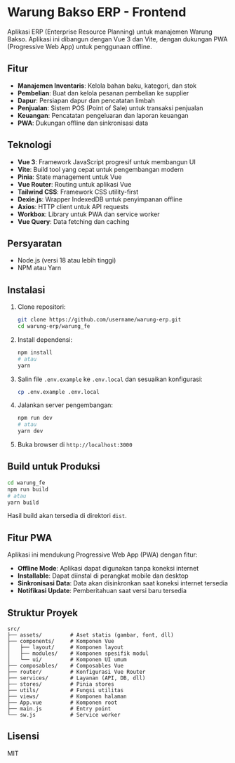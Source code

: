 # Warung Bakso ERP - Frontend

Aplikasi ERP (Enterprise Resource Planning) untuk manajemen Warung Bakso. Aplikasi ini dibangun dengan Vue 3 dan Vite, dengan dukungan PWA (Progressive Web App) untuk penggunaan offline.

## Fitur

- **Manajemen Inventaris**: Kelola bahan baku, kategori, dan stok
- **Pembelian**: Buat dan kelola pesanan pembelian ke supplier
- **Dapur**: Persiapan dapur dan pencatatan limbah
- **Penjualan**: Sistem POS (Point of Sale) untuk transaksi penjualan
- **Keuangan**: Pencatatan pengeluaran dan laporan keuangan
- **PWA**: Dukungan offline dan sinkronisasi data

## Teknologi

- **Vue 3**: Framework JavaScript progresif untuk membangun UI
- **Vite**: Build tool yang cepat untuk pengembangan modern
- **Pinia**: State management untuk Vue
- **Vue Router**: Routing untuk aplikasi Vue
- **Tailwind CSS**: Framework CSS utility-first
- **Dexie.js**: Wrapper IndexedDB untuk penyimpanan offline
- **Axios**: HTTP client untuk API requests
- **Workbox**: Library untuk PWA dan service worker
- **Vue Query**: Data fetching dan caching

## Persyaratan

- Node.js (versi 18 atau lebih tinggi)
- NPM atau Yarn

## Instalasi

1. Clone repositori:
   ```bash
   git clone https://github.com/username/warung-erp.git
   cd warung-erp/warung_fe
   ```

2. Install dependensi:
   ```bash
   npm install
   # atau
   yarn
   ```

3. Salin file `.env.example` ke `.env.local` dan sesuaikan konfigurasi:
   ```bash
   cp .env.example .env.local
   ```

4. Jalankan server pengembangan:
   ```bash
   npm run dev
   # atau
   yarn dev
   ```

5. Buka browser di `http://localhost:3000`

## Build untuk Produksi

```bash
cd warung_fe
npm run build
# atau
yarn build
```

Hasil build akan tersedia di direktori `dist`.

## Fitur PWA

Aplikasi ini mendukung Progressive Web App (PWA) dengan fitur:

- **Offline Mode**: Aplikasi dapat digunakan tanpa koneksi internet
- **Installable**: Dapat diinstal di perangkat mobile dan desktop
- **Sinkronisasi Data**: Data akan disinkronkan saat koneksi internet tersedia
- **Notifikasi Update**: Pemberitahuan saat versi baru tersedia

## Struktur Proyek

```
src/
├── assets/         # Aset statis (gambar, font, dll)
├── components/     # Komponen Vue
│   ├── layout/     # Komponen layout
│   ├── modules/    # Komponen spesifik modul
│   └── ui/         # Komponen UI umum
├── composables/    # Composables Vue
├── router/         # Konfigurasi Vue Router
├── services/       # Layanan (API, DB, dll)
├── stores/         # Pinia stores
├── utils/          # Fungsi utilitas
├── views/          # Komponen halaman
├── App.vue         # Komponen root
├── main.js         # Entry point
└── sw.js           # Service worker
```

## Lisensi

MIT

